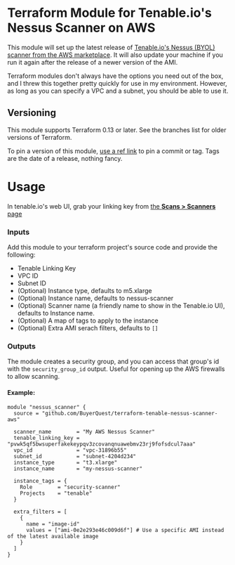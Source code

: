 # Terraform Module for Tenable.io's Nessus Scanner on AWS

This module will set up the latest release of [Tenable.io's Nessus (BYOL) scanner from the AWS marketplace](https://aws.amazon.com/marketplace/pp/prodview-iiuvzhn5kp7oo). It will also update your machine if you run it again after the release of a newer version of the AMI.

Terraform modules don't always have the options you need out of the box, and I threw this together pretty quickly for use in my environment. However, as long as you can specify a VPC and a subnet, you should be able to use it.

## Versioning

This module supports Terraform 0.13 or later. See the branches list for older versions of Terraform.

To pin a version of this module, [use a ref link](https://www.terraform.io/docs/modules/sources.html#selecting-a-revision) to pin a commit or tag. Tags are the date of a release, nothing fancy.

# Usage

In tenable.io's web UI, grab your linking key from [the **Scans > Scanners** page](https://cloud.tenable.com/app.html#/scans/scanners)

### Inputs

Add this module to your terraform project's source code and provide the following:
  - Tenable Linking Key
  - VPC ID
  - Subnet ID
  - (Optional) Instance type, defaults to m5.xlarge
  - (Optional) Instance name, defaults to nessus-scanner
  - (Optional) Scanner name (a friendly name to show in the Tenable.io UI), defaults to Instance name.
  - (Optional) A map of tags to apply to the instance
  - (Optional) Extra AMI serach filters, defaults to `[]`

### Outputs

The module creates a security group, and you can access that group's id with the `security_group_id` output. Useful for opening up the AWS firewalls to allow scanning.

#### Example:

```hcl
module "nessus_scanner" {
  source = "github.com/BuyerQuest/terraform-tenable-nessus-scanner-aws"

  scanner_name        = "My AWS Nessus Scanner"
  tenable_linking_key = "pvwk5qf5bwsuperfakekeypqv3zcovanqnuawebmv23rj9fofsdcul7aaa"
  vpc_id              = "vpc-31896b55"
  subnet_id           = "subnet-4204d234"
  instance_type       = "t3.xlarge"
  instance_name       = "my-nessus-scanner"

  instance_tags = {
    Role        = "security-scanner"
    Projects    = "tenable"
  }

  extra_filters = [
    {
      name = "image-id"
      values = ["ami-0e2e293e46c009d6f"] # Use a specific AMI instead of the latest available image
    }
  ]
}
```
